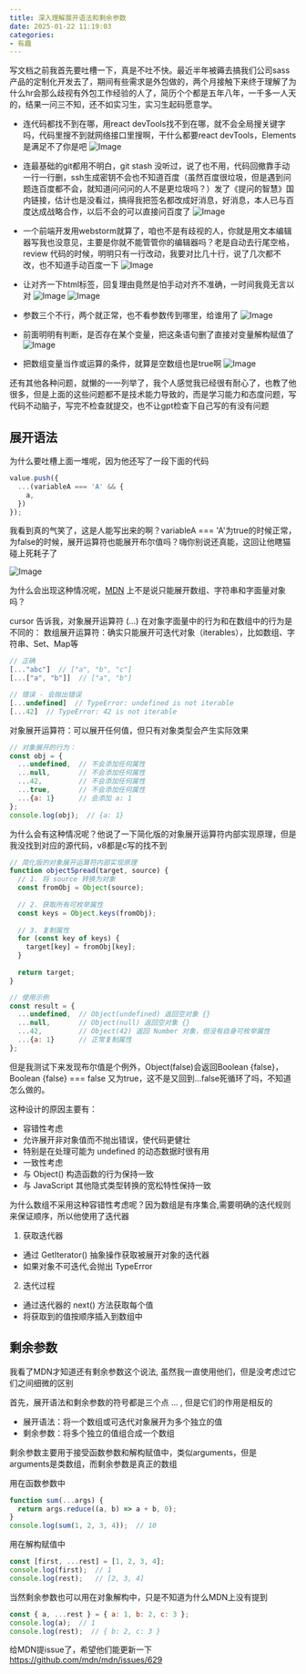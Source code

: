 ```yaml
---
title: 深入理解展开语法和剩余参数
date: 2025-01-22 11:19:03
categories: 
- 有趣
---
```


写文档之前我首先要吐槽一下，真是不吐不快。最近半年被薅去搞我们公司sass产品的定制化开发去了，期间有些需求是外包做的，两个月接触下来终于理解了为什么hr会那么歧视有外包工作经验的人了，简历个个都是五年八年，一千多一人天的，结果一问三不知，还不如实习生，实习生起码愿意学。

- 连代码都找不到在哪，用react devTools找不到在哪，就不会全局搜关键字吗，代码里搜不到就网络接口里搜啊，干什么都要react devTools，Elements是满足不了你是吧
![Image](https://github.com/user-attachments/assets/a0936780-e6a9-470d-8bf8-6ec1ed19d094)

- 连最基础的git都用不明白，git stash 没听过，说了也不用，代码回撤靠手动一行一行删，ssh生成密钥不会也不知道百度（虽然百度很垃圾，但是遇到问题连百度都不会，就知道问问问的人不是更垃圾吗？）发了《提问的智慧》国内链接，估计也是没看过，搞得我把签名都改成好消息，好消息，本人已与百度达成战略合作，以后不会的可以直接问百度了
![Image](https://github.com/user-attachments/assets/c4086979-e5d2-442b-a771-6e52b342ca8f)

- 一个前端开发用webstorm就算了，咱也不是有歧视的人，你就是用文本编辑器写我也没意见，主要是你就不能管管你的编辑器吗？老是自动去行尾空格，review 代码的时候，明明只有一行改动，我要对比几十行，说了几次都不改，也不知道手动百度一下
![Image](https://github.com/user-attachments/assets/ddf19b2a-46b3-44d8-abbf-54282a8e1132)

- 让对齐一下html标签，回复理由竟然是怕手动对齐不准确，一时间我竟无言以对
![Image](https://github.com/user-attachments/assets/a63befb7-00f5-4a24-9cc3-c10d2641b4ba)
![Image](https://github.com/user-attachments/assets/896388e2-6c23-4504-bd79-75310b9de387)

- 参数三个不行，两个就正常，也不看参数传到哪里，给谁用了
![Image](https://github.com/user-attachments/assets/14c55c0b-ba1d-4200-b35a-6eb9ce92c3c7)

- 前面明明有判断，是否存在某个变量，把这条语句删了直接对变量解构赋值了
![Image](https://github.com/user-attachments/assets/1d958d24-5ea7-47e1-974a-11a3e0e51afa)

- 把数组变量当作或运算的条件，就算是空数组也是true啊
![Image](https://github.com/user-attachments/assets/1d6e0f16-f16e-4c22-8380-7bf0bcefb1aa)

还有其他各种问题，就懒的一一列举了，我个人感觉我已经很有耐心了，也教了他很多，但是上面的这些问题都不是技术能力导致的，而是学习能力和态度问题，写代码不动脑子，写完不检查就提交，也不让gpt检查下自己写的有没有问题

## 展开语法

为什么要吐槽上面一堆呢，因为他还写了一段下面的代码
```javascript
value.push({
  ...(variableA === 'A' && {
    a,
  })
});
```
我看到真的气笑了，这是人能写出来的啊？variableA === 'A'为true的时候正常，为false的时候，展开运算符也能展开布尔值吗？嗨你别说还真能，这回让他瞎猫碰上死耗子了

![Image](https://github.com/user-attachments/assets/65b2f50d-4eab-4079-82da-a95ec17eb838)

为什么会出现这种情况呢，[MDN](https://developer.mozilla.org/zh-CN/docs/Web/JavaScript/Reference/Operators/Spread_syntax) 上不是说只能展开数组、字符串和字面量对象吗？

cursor 告诉我，对象展开运算符 (...) 在对象字面量中的行为和在数组中的行为是不同的：
数组展开运算符：确实只能展开可迭代对象（iterables），比如数组、字符串、Set、Map等
```javascript
// 正确
[..."abc"]  // ["a", "b", "c"]
[...["a", "b"]]  // ["a", "b"]
```

```javascript
// 错误 - 会抛出错误
[...undefined]  // TypeError: undefined is not iterable
[...42]  // TypeError: 42 is not iterable
```

对象展开运算符：可以展开任何值，但只有对象类型会产生实际效果
```javascript
// 对象展开的行为：
const obj = {
  ...undefined,  // 不会添加任何属性
  ...null,       // 不会添加任何属性
  ...42,         // 不会添加任何属性
  ...true,       // 不会添加任何属性
  ...{a: 1}      // 会添加 a: 1
};
console.log(obj);  // {a: 1}
```

为什么会有这种情况呢？他说了一下简化版的对象展开运算符内部实现原理，但是我没找到对应的源代码，v8都是c写的找不到

```javascript
// 简化版的对象展开运算符内部实现原理
function objectSpread(target, source) {
  // 1. 将 source 转换为对象
  const fromObj = Object(source);
  
  // 2. 获取所有可枚举属性
  const keys = Object.keys(fromObj);
  
  // 3. 复制属性
  for (const key of keys) {
    target[key] = fromObj[key];
  }
  
  return target;
}

// 使用示例
const result = {
  ...undefined,  // Object(undefined) 返回空对象 {}
  ...null,       // Object(null) 返回空对象 {}
  ...42,         // Object(42) 返回 Number 对象，但没有自身可枚举属性
  ...{a: 1}      // 正常复制属性
};
```

但是我测试下来发现布尔值是个例外，Object(false)会返回Boolean {false}，Boolean {false} === false 又为true，这不是又回到...false死循环了吗，不知道怎么做的。

这种设计的原因主要有：
- 容错性考虑
- 允许展开非对象值而不抛出错误，使代码更健壮
- 特别是在处理可能为 undefined 的动态数据时很有用
- 一致性考虑
- 与 Object() 构造函数的行为保持一致
- 与 JavaScript 其他隐式类型转换的宽松特性保持一致

为什么数组不采用这种容错性考虑呢？因为数组是有序集合,需要明确的迭代规则来保证顺序，所以他使用了迭代器
1. 获取迭代器
- 通过 GetIterator() 抽象操作获取被展开对象的迭代器
- 如果对象不可迭代,会抛出 TypeError
2. 迭代过程
- 通过迭代器的 next() 方法获取每个值
- 将获取到的值按顺序插入到数组中

## 剩余参数

我看了MDN才知道还有剩余参数这个说法, 虽然我一直使用他们，但是没考虑过它们之间细微的区别

首先，展开语法和剩余参数的符号都是三个点 ... , 但是它们的作用是相反的
- 展开语法：将一个数组或可迭代对象展开为多个独立的值
- 剩余参数：将多个独立的值组合成一个数组

剩余参数主要用于接受函数参数和解构赋值中，类似arguments，但是arguments是类数组，而剩余参数是真正的数组

用在函数参数中
```javascript
function sum(...args) {
  return args.reduce((a, b) => a + b, 0);
}
console.log(sum(1, 2, 3, 4));  // 10
```

用在解构赋值中
```javascript
const [first, ...rest] = [1, 2, 3, 4];
console.log(first);  // 1
console.log(rest);   // [2, 3, 4]
```

当然剩余参数也可以用在对象解构中，只是不知道为什么MDN上没有提到
```javascript
const { a, ...rest } = { a: 1, b: 2, c: 3 };
console.log(a);  // 1
console.log(rest);  // { b: 2, c: 3 }
```

给MDN提issue了，希望他们能更新一下 https://github.com/mdn/mdn/issues/629
